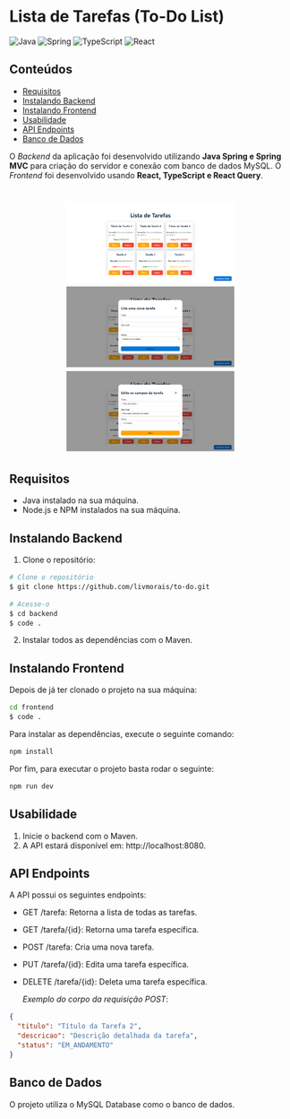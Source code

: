 # Lista de Tarefas (To-Do List)

![Java](https://img.shields.io/badge/java-%23ED8B00.svg?style=for-the-badge&logo=openjdk&logoColor=white)
![Spring](https://img.shields.io/badge/spring-%236DB33F.svg?style=for-the-badge&logo=spring&logoColor=white)
![TypeScript](https://shields.io/badge/TypeScript-3178C6.svg?style=for-the-badge&logo=openjdk&logoColor=white)
![React](https://shields.io/badge/react-black?logo=react&style=for-the-badge&logo=openjdk&logoColor=white)

## Conteúdos

- [Requisitos](#requisitos)
- [Instalando Backend](#instalando-backend)
- [Instalando Frontend](#instalando-frontend)
- [Usabilidade](#usabilidade)
- [API Endpoints](#api-endpoints)
- [Banco de Dados](#banco-de-dados)

O *Backend* da aplicação foi desenvolvido utilizando **Java Spring e Spring MVC** para criação do servidor e conexão com banco de dados MySQL. 
O *Frontend* foi desenvolvido usando **React, TypeScript e React Query**.

<h1 align="center">
    <img src="./frontend/public/home.png" width="300"/>
    <img src="./frontend/public/create-modal.png" width="300"/>
    <img src="./frontend/public/update-modal.png" width="300">
</h1>

## Requisitos

- Java instalado na sua máquina.
- Node.js e NPM instalados na sua máquina.

## Instalando Backend

1. Clone o repositório:

```bash
# Clone o repositório
$ git clone https://github.com/livmorais/to-do.git
```
```bash
# Acesse-o
$ cd backend
$ code .
```
2. Instalar todos as dependências com o Maven.

## Instalando Frontend

Depois de já ter clonado o projeto na sua máquina: 

```bash
cd frontend
$ code .
```
Para instalar as dependências, execute o seguinte comando:

```bash
npm install
```

Por fim, para executar o projeto basta rodar o seguinte:

```bash
npm run dev
```

## Usabilidade

1. Inicie o backend com o Maven.
2. A API estará disponível em: http://localhost:8080.

## API Endpoints
A API possui os seguintes endpoints:

- GET /tarefa: Retorna a lista de todas as tarefas.
- GET /tarefa/{id}: Retorna uma tarefa específica.
- POST /tarefa: Cria uma nova tarefa.
- PUT /tarefa/{id}: Edita uma tarefa específica.
- DELETE /tarefa/{id}: Deleta uma tarefa específica.
  

  *Exemplo do corpo da requisição POST*:
```json
{
  "titulo": "Título da Tarefa 2",
  "descricao": "Descrição detalhada da tarefa",
  "status": "EM_ANDAMENTO"
}
```


## Banco de Dados
O projeto utiliza o MySQL Database como o banco de dados.

